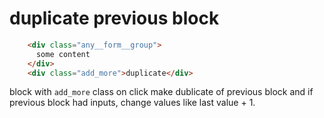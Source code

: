 # duplicate previous block

```html
    <div class="any__form__group">
      some content
    </div>
    <div class="add_more">duplicate</div>
```

block with `add_more` class on click make dublicate of previous block and if previous block had inputs, change values like last value + 1.